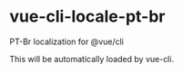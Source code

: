 # vue-cli-locale-pt-br
PT-Br localization for @vue/cli

This will be automatically loaded by vue-cli.
